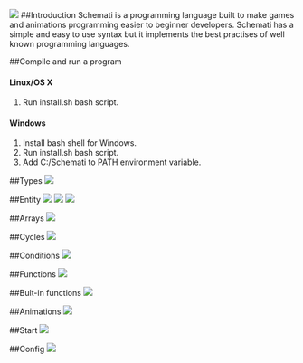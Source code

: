 ![](https://i.imgur.com/UUL6pQS.png?1)
##Introduction
Schemati is a programming language built to make games and animations programming easier to beginner developers.
Schemati has a simple and easy to use syntax but it implements the best practises of well known programming languages.

##Compile and run a program
#### Linux/OS X
1.  Run install.sh bash script.
#### Windows
1. Install bash shell for Windows.
2. Run install.sh bash script.
3. Add C:/Schemati to PATH environment variable.

##Types
![](https://i.imgur.com/15i52cR.png)

##Entity
![](https://i.imgur.com/cTIYhCM.png)
![](https://i.imgur.com/jInCbzK.png)
![](https://i.imgur.com/Yl4BCGl.png)

##Arrays
![](https://i.imgur.com/q26dkhW.png)

##Cycles
![](https://i.imgur.com/laRcT2W.png)

##Conditions
![](https://i.imgur.com/1XvmKJj.png)

##Functions
![](https://i.imgur.com/FEnxNnv.png)

##Bult-in functions
![](https://i.imgur.com/jp1mfJu.png)

##Animations
![](https://i.imgur.com/U8BsKpY.png)

##Start
![](https://i.imgur.com/dQ8Kqbb.png)

##Config
![](https://i.imgur.com/et9ePAq.png)
